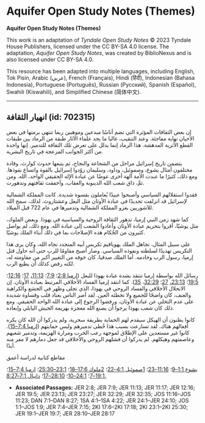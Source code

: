 # Aquifer Open Study Notes (Themes)

**Aquifer Open Study Notes (Themes)**

This work is an adaptation of *Tyndale Open Study Notes* © 2023 Tyndale House Publishers, licensed under the CC BY\-SA 4\.0 license. The adaptation, *Aquifer Open Study Notes*, was created by BiblioNexus and is also licensed under CC BY\-SA 4\.0\.

This resource has been adapted into multiple languages, including English, Tok Pisin, Arabic (عربي), French (Français), Hindi (हिंदी), Indonesian (Bahasa Indonesia), Portuguese (Português), Russian (Русский), Spanish (Español), Swahili (Kiswahili), and Simplified Chinese (简体中文).



--------------------------------

## انهيار الثقافة (id: 702315)

إن بعض الثقافات المؤثرة التي تضم أناسًا مبدعين وموهبين ربما تنتهي برمتها في بعض الأحيان نهاية مفاجئة. وعند التنقيب، غالبا ما يجد علماء الآثار طبقة من الرماد بين طبقات القطع الأثرية المدهشة. هذا الرماد إنما يدلل على تعرض تلك الثقافة للتدمير. إنها واحدة من أكثر الجوانب المزعجة في تاريخ البشرية. 

يتضمن تاريخ إسرائيل مراحل من الشجاعة والنجاح، ثم يتبعها حدوث كوارث. وقادة مختلفون أمثال يشوع، وصموئيل، وداود، وسليمان زوّدوا إسرائيل بالقوة واتساع نفوذها. ومع ذلك، كثيرًا ما عبدت الأمة آلهة أخرى عوضًا عن عبادة الإله الحقيقي الواحد، الله. ومن ثمَّ، ذاق شعب الله الدينونة والعقاب، وأخفقت ثقافتهم وتدهورت.

فقدوا استقلالهم السياسي وأصبحوا عبيدًا يُعاملون بقسوة شديدة. كانت المملكة الشمالية لإسرائيل قد انزلقت تحديدًا في عبادة الأوثان مثل البعل وعشتاروث. لذلك، سمح الله للآشوريين بغزو المملكة الشمالية وتدميرها في عام 722 قبل الميلاد.

كما شهد زمن النبي إرميا، تدهور الثقافة الروحية والسياسية في يهوذا. وبعض الملوك، مثل يوشيّا، أقروا بتحريم عبادة الأوثان وأعادوا الشعب إلى عبادة الله. ومع ذلك، لم يواصل كثيرون من الحُكام هذه الإصلاحات بما في ذلك أبناء الملك يوشيّا. 

على سبيل المثال، تجاهل الملك يهوياقيم تكريس أبيه المتجدد تجاه الله، وكان يرى هذا التكريس تهديدًا لسلطته ونفوذه السياسي. وصار أصبح مقاومًا للرب حتى أنه حاول قتل إرميا، رسول الرب وخادمه. أما الملك صدقيا، كان خوفه من التغيير أكبر من مقاومته له، لكنه رفض كذلك أن يطيع الرب.

رسائل الله بواسطة إرميا تنتقد بشدة عبادة يهوذا للبعل ([إرميا 2:8](https://ref.ly/Jer2:8)؛ [7:9](https://ref.ly/Jer7:9)؛ [11:13،](https://ref.ly/Jer11:13) [17](https://ref.ly/Jer11:17)؛ [12:16](https://ref.ly/Jer12:16)؛ [19:5](https://ref.ly/Jer19:5)؛ [23:13،](https://ref.ly/Jer23:13) [27](https://ref.ly/Jer23:27)؛ [32:29](https://ref.ly/Jer32:29)، [35](https://ref.ly/Jer32:35)). كما انتقد إرميا الفساد الأخلاقي المرتبط بعبادة الأوثان. إن الانحلال الأخلاقي والفساد الروحي في يهوذا، الذي تجلى وظهر في الجشع والكراهية والعنف، كان واضحًا للجميع ولا تخطئه العين. لقد أصر الناس بعناد قلب وقساوة شديدة على عدم التخلي عن عبادة الأوثان، ورفضوا الرجوع إلى عبادة الله الواحد الحقيقي. ومع ذلك كان شعب يهوذا يرجوا أن يصنع الله معجزة بهزيمة الجيش البابلي وإبعاده.

كانوا يظنون أن الهيكل سيقدم لهم الحماية بطريقة سحرية، ولم يدركوا أن الله كان يكره أفعالهم هناك. لقد تسارعت بسبب هذا خُطى تدميرهم وليس حمايتهم ([إرميا 7:4–15](https://ref.ly/Jer7:4-Jer7:15)). كانوا غير مستعدين على الإطلاق لموجهة رعب الحرب ومرارة الهزيمة، وتدمير شعبهم وعاصمتهم وهيكلهم. لم يدركوا أن فشلهم الروحي والأخلاقي قد جعل دمارهم لا مفر منه أبدًا. 

مقاطع كتابية لدراسة أعمق

[يشوع 1:1–9](https://ref.ly/Josh1:1-Josh1:9)؛ [11:16–23](https://ref.ly/Josh11:16-Josh11:23)؛ [1صموئيل 4:1–22](https://ref.ly/1Sam4:1-1Sam4:22)؛ [2ملوك 17:6–18](https://ref.ly/2Kgs17:6-2Kgs17:18)؛ [23:1–25:30](https://ref.ly/2Kgs23:1-2Kgs25:30)؛ [إرميا 7:4–15](https://ref.ly/Jer7:4-Jer7:15)؛ [19:1–7](https://ref.ly/Jer19:1-Jer19:7)؛ [24:1–10](https://ref.ly/Jer24:1-Jer24:10)؛ [28:10–17](https://ref.ly/Jer28:10-Jer28:17)؛ [دانيال 7:1–8:27\.](https://ref.ly/Dan7:1-Dan8:27) 

* **Associated Passages:** JER 2:8; JER 7:9; JER 11:13; JER 11:17; JER 12:16; JER 19:5; JER 23:13; JER 23:27; JER 32:29; JER 32:35; JOS 11:16–JOS 11:23; DAN 7:1–DAN 8:27; 1SA 4:1–1SA 4:22; JER 24:1–JER 24:10; JOS 1:1–JOS 1:9; JER 7:4–JER 7:15; 2KI 17:6–2KI 17:18; 2KI 23:1–2KI 25:30; JER 19:1–JER 19:7; JER 28:10–JER 28:17

